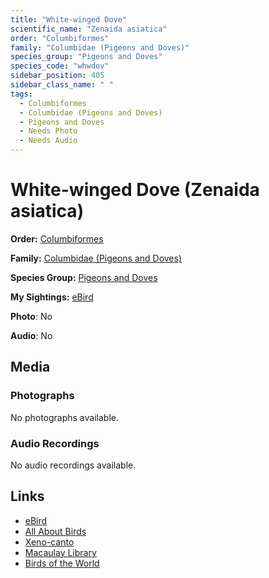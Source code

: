 ```yaml
---
title: "White-winged Dove"
scientific_name: "Zenaida asiatica"
order: "Columbiformes"
family: "Columbidae (Pigeons and Doves)"
species_group: "Pigeons and Doves"
species_code: "whwdov"
sidebar_position: 405
sidebar_class_name: " "
tags: 
  - Columbiformes
  - Columbidae (Pigeons and Doves)
  - Pigeons and Doves
  - Needs Photo
  - Needs Audio
---
```


# White-winged Dove (Zenaida asiatica)

**Order:** [Columbiformes](/tags/columbiformes)

**Family:** [Columbidae (Pigeons and Doves)](/tags/columbidae-pigeons-and-doves)

**Species Group:** [Pigeons and Doves](/tags/pigeons-and-doves)

**My Sightings:** [eBird](https://ebird.org/lifelist?r=world&time=life&spp=whwdov)

**Photo**: No 

**Audio**: No

## Media
### Photographs
No photographs available.

### Audio Recordings
No audio recordings available.

## Links
* [eBird](https://ebird.org/species/whwdov) 
* [All About Birds](https://www.allaboutbirds.org/guide/whwdov) 
* [Xeno-canto](https://www.xeno-canto.org/species/zenaida-asiatica) 
* [Macaulay Library](https://search.macaulaylibrary.org/catalog?taxonCode=whwdov&sort=rating_rank_desc)
* [Birds of the World](https://birdsoftheworld.org/bow/species/whwdov)
